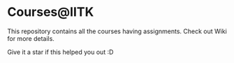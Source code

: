 # Courses@IITK

This repository contains all the courses having assignments.
Check out Wiki for more details.

Give it a star if this helped you out :D
